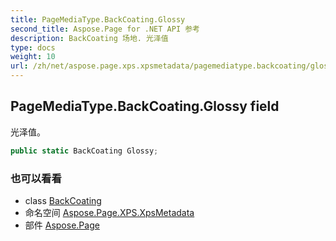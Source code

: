 ```yaml
---
title: PageMediaType.BackCoating.Glossy
second_title: Aspose.Page for .NET API 参考
description: BackCoating 场地. 光泽值
type: docs
weight: 10
url: /zh/net/aspose.page.xps.xpsmetadata/pagemediatype.backcoating/glossy/
---
```

## PageMediaType.BackCoating.Glossy field

光泽值。

```csharp
public static BackCoating Glossy;
```

### 也可以看看

* class [BackCoating](../)
* 命名空间 [Aspose.Page.XPS.XpsMetadata](../../pagemediatype.backcoating/)
* 部件 [Aspose.Page](../../../)


